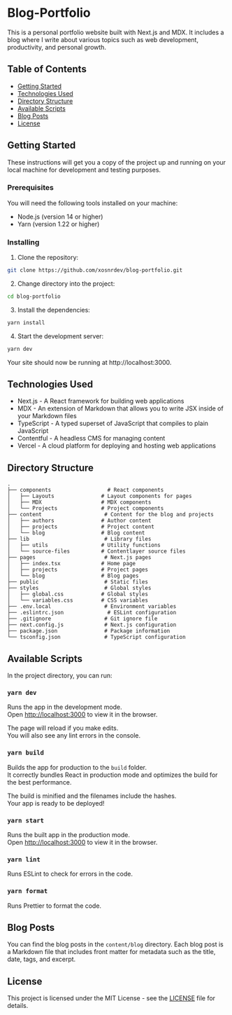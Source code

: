 # Blog-Portfolio

This is a personal portfolio website built with Next.js and MDX. It includes a blog where I write about various topics such as web development, productivity, and personal growth.

## Table of Contents

- [Getting Started](#getting-started)
- [Technologies Used](#technologies-used)
- [Directory Structure](#directory-structure)
- [Available Scripts](#available-scripts)
- [Blog Posts](#blog-posts)
- [License](#license)

## Getting Started

These instructions will get you a copy of the project up and running on your local machine for development and testing purposes.

### Prerequisites

You will need the following tools installed on your machine:

- Node.js (version 14 or higher)
- Yarn (version 1.22 or higher)

### Installing

1. Clone the repository:

```bash
git clone https://github.com/xosnrdev/blog-portfolio.git
```

2. Change directory into the project:

```bash
cd blog-portfolio
```

3. Install the dependencies:

```bash
yarn install
```

4. Start the development server:

```bash
yarn dev
```

Your site should now be running at http://localhost:3000.

## Technologies Used

- Next.js - A React framework for building web applications
- MDX - An extension of Markdown that allows you to write JSX inside of your Markdown files
- TypeScript - A typed superset of JavaScript that compiles to plain JavaScript
- Contentful - A headless CMS for managing content
- Vercel - A cloud platform for deploying and hosting web applications

## Directory Structure

```
.
├── components                  # React components
│   ├── Layouts               # Layout components for pages
│   ├── MDX                   # MDX components
│   └── Projects              # Project components
├── content                    # Content for the blog and projects
│   ├── authors               # Author content
│   ├── projects              # Project content
│   └── blog                  # Blog content
├── lib                        # Library files
│   ├── utils                 # Utility functions
│   └── source-files          # Contentlayer source files
├── pages                      # Next.js pages
│   ├── index.tsx             # Home page
│   ├── projects              # Project pages
│   └── blog                  # Blog pages
├── public                     # Static files
├── styles                     # Global styles
│   ├── global.css            # Global styles
│   └── variables.css         # CSS variables
├── .env.local                 # Environment variables
├── .eslintrc.json              # ESLint configuration
├── .gitignore                 # Git ignore file
├── next.config.js             # Next.js configuration
├── package.json               # Package information
└── tsconfig.json              # TypeScript configuration
```

## Available Scripts

In the project directory, you can run:

### `yarn dev`

Runs the app in the development mode.\
Open [http://localhost:3000](http://localhost:3000) to view it in the browser.

The page will reload if you make edits.\
You will also see any lint errors in the console.

### `yarn build`

Builds the app for production to the `build` folder.\
It correctly bundles React in production mode and optimizes the build for the best performance.

The build is minified and the filenames include the hashes.\
Your app is ready to be deployed!

### `yarn start`

Runs the built app in the production mode.\
Open [http://localhost:3000](http://localhost:3000) to view it in the browser.

### `yarn lint`

Runs ESLint to check for errors in the code.

### `yarn format`

Runs Prettier to format the code.

## Blog Posts

You can find the blog posts in the `content/blog` directory. Each blog post is a Markdown file that includes front matter for metadata such as the title, date, tags, and excerpt.

## License

This project is licensed under the MIT License - see the [LICENSE](LICENSE) file for details.
